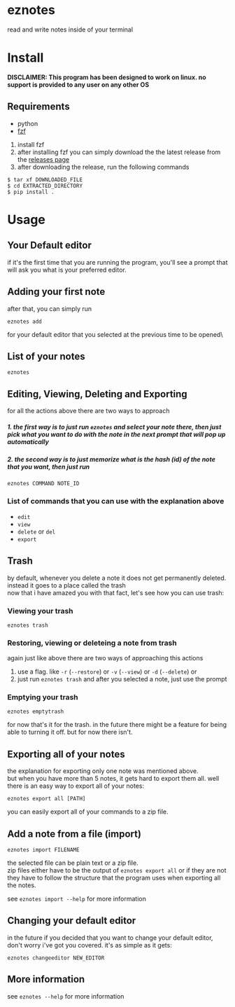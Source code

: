 # eznotes
read and write notes inside of your terminal


# Install
**DISCLAIMER: This program has been designed to work on linux. no support is provided to any user on any other OS**
## Requirements
 - python
 - [fzf](https://github.com/junegunn/fzf)


1. install fzf
2. after installing fzf you can simply download the the latest release from the [releases page](https://github.com/divers0/eznotes/releases/latest)
3. after downloading the release, run the following commands
```console
$ tar xf DOWNLOADED_FILE
$ cd EXTRACTED_DIRECTORY
$ pip install .
```

# Usage

## Your Default editor
if it's the first time that you are running the program, you'll see a prompt that will ask you what is
your preferred editor.

## Adding your first note
after that, you can simply run
```
eznotes add
```
for your default editor that you selected at the previous time to be opened\

## List of your notes
```
eznotes
```

## Editing, Viewing, Deleting and Exporting
for all the actions above there are two ways to approach
##### 1. the first way is to just run `eznotes` and select your note there, then just pick what you want to do with the note in the next prompt that will pop up automatically

##### 2. the second way is to just memorize what is the hash (id) of the note that you want, then just run
```
eznotes COMMAND NOTE_ID
```

### List of commands that you can use with the explanation above
 - `edit`
 - `view`
 - `delete` or `del`
 - `export`

## Trash
by default, whenever you delete a note it does not get permanently deleted. instead it goes to a place called the trash\
now that i have amazed you with that fact, let's see how you can use trash:
### Viewing your trash
```
eznotes trash
```
### Restoring, viewing or deleteing a note from trash
again just like above there are two ways of approaching this actions
1. use a flag. like `-r` (`--restore`) or `-v` (`--view`) or `-d` (`--delete`) or
2. just run `eznotes trash` and after you selected a note, just use the prompt

### Emptying your trash
```
eznotes emptytrash
```

for now that's it for the trash.
in the future there might be a feature for being able to turning it off.
but for now there isn't.

## Exporting all of your notes
the explanation for exporting only one note was mentioned above.\
but when you have more than 5 notes, it gets hard to export them all.
well there is an easy way to export all of your notes:
```
eznotes export all [PATH]
```
you can easily export all of your commands to a zip file.

## Add a note from a file (import)
```
eznotes import FILENAME
```
the selected file can be plain text
or a zip file.\
zip files either have to be the output of `eznotes export all` or if they are not
they have to follow the structure that the program uses when exporting all the notes.

see `eznotes import --help` for more information

## Changing your default editor
in the future if you decided that you want to change your default editor, don't worry i've got you covered.
it's as simple as it gets:
```
eznotes changeeditor NEW_EDITOR
```
## More information

see `eznotes --help` for more information
